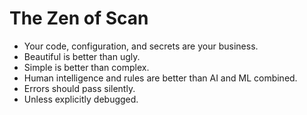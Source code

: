 # The Zen of Scan

- Your code, configuration, and secrets are your business.
- Beautiful is better than ugly.
- Simple is better than complex.
- Human intelligence and rules are better than AI and ML combined.
- Errors should pass silently.
- Unless explicitly debugged.
